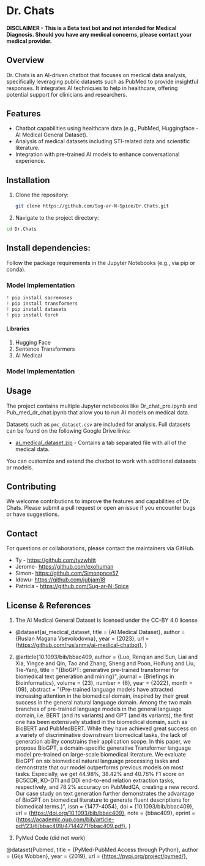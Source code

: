 # Dr. Chats

#### DISCLAIMER - This is a Beta test bot and not intended for Medical Diagnosis. Should you have any medical concerns, please contact your medical provider. 

## Overview
Dr. Chats is an AI-driven chatbot that focuses on medical data analysis, specifically leveraging public datasets such as PubMed to provide insightful responses. It integrates AI techniques to help in healthcare, offering potential support for clinicians and researchers.

## Features
- Chatbot capabilities using healthcare data (e.g., PubMed, Huggingface - AI Medical General Dataset).
- Analysis of medical datasets including STI-related data and scientific literature.
- Integration with pre-trained AI models to enhance conversational experience.

## Installation

1. Clone the repository:
   ```bash
   git clone https://github.com/Sug-ar-N-Spice/Dr.Chats.git
   ```
2. Navigate to the project directory:
```bash
cd Dr.Chats
```
## Install dependencies: 
Follow the package requirements in the Jupyter Notebooks (e.g., via pip or conda).

### Model Implementation
```python
! pip install sacremoses
! pip install transformers
! pip install datasets
! pip install torch
```

#### Libraries 
1. Hugging Face
2. Sentence Transformers
3. AI Medical

### Model Implementation


## Usage
The project contains multiple Jupyter notebooks like Dr_chat_pre.ipynb and Pub_med_dr_chat.ipynb that allow you to run AI models on medical data.

Datasets such as `pmc_dataset.csv` are included for analysis. Full datasets can be found on the following Google Drive links:

* [ai_medical_dataset.zip](https://drive.google.com/file/d/1OK2njdhp7QMvFvydN_jm0K4Posv9yX_t/view?usp=sharing) - Contains a tab separated file with all of the medical data.

You can customize and extend the chatbot to work with additional datasets or models.

## Contributing
We welcome contributions to improve the features and capabilities of Dr. Chats. Please submit a pull request or open an issue if you encounter bugs or have suggestions.


## Contact
For questions or collaborations, please contact the maintainers via GitHub.

* Ty - https://github.com/tyzwhitt
* Jerome- https://github.com/exohuman 
* Simon- https://github.com/Simonpnce57
* Idowu- https://github.com/jubjam18
* Patricia - https://github.com/Sug-ar-N-Spice
  
## License & References 

1. The AI Medical General Dataset is licensed under the CC-BY 4.0 license

* @dataset{ai_medical_dataset,
  title = {AI Medical Dataset},
  author = {Ruslan Magana Vsevolodovna},
  year = {2023},
  url = {https://github.com/ruslanmv/ai-medical-chatbot},
}

2. @article{10.1093/bib/bbac409,
    author = {Luo, Renqian and Sun, Liai and Xia, Yingce and Qin, Tao and Zhang, Sheng and Poon, Hoifung and Liu, Tie-Yan},
    title = "{BioGPT: generative pre-trained transformer for biomedical text generation and mining}",
    journal = {Briefings in Bioinformatics},
    volume = {23},
    number = {6},
    year = {2022},
    month = {09},
    abstract = "{Pre-trained language models have attracted increasing attention in the biomedical domain, inspired by their great success in the general natural language domain. Among the two main branches of pre-trained language models in the general language domain, i.e. BERT (and its variants) and GPT (and its variants), the first one has been extensively studied in the biomedical domain, such as BioBERT and PubMedBERT. While they have achieved great success on a variety of discriminative downstream biomedical tasks, the lack of generation ability constrains their application scope. In this paper, we propose BioGPT, a domain-specific generative Transformer language model pre-trained on large-scale biomedical literature. We evaluate BioGPT on six biomedical natural language processing tasks and demonstrate that our model outperforms previous models on most tasks. Especially, we get 44.98\%, 38.42\% and 40.76\% F1 score on BC5CDR, KD-DTI and DDI end-to-end relation extraction tasks, respectively, and 78.2\% accuracy on PubMedQA, creating a new record. Our case study on text generation further demonstrates the advantage of BioGPT on biomedical literature to generate fluent descriptions for biomedical terms.}",
    issn = {1477-4054},
    doi = {10.1093/bib/bbac409},
    url = {https://doi.org/10.1093/bib/bbac409},
    note = {bbac409},
    eprint = {https://academic.oup.com/bib/article-pdf/23/6/bbac409/47144271/bbac409.pdf},
}

3. PyMed Code (did not work)

@dataset{Pubmed,
  title = {PyMed-PubMed Access through Python},
  author = {Gijs Wobben},
  year = {2019},
  url = {https://pypi.org/project/pymed/},



